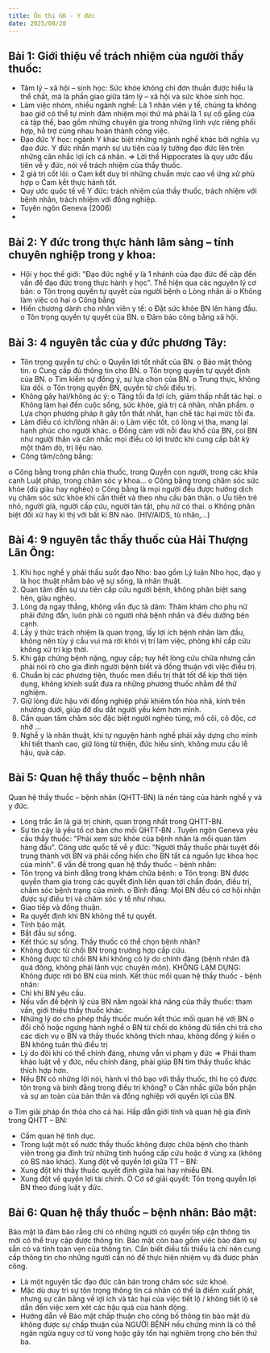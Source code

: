 ```yaml
---
title: Ôn thi GK - Y đức
date: 2025/08/20
---
```


## Bài 1: Giới thiệu về trách nhiệm của người thầy thuốc:
- Tâm lý – xã hội – sinh học: Sức khỏe không chỉ đơn thuần được hiểu là thể chất, mà 
là phần giao giữa tâm lý – xã hội và sức khỏe sinh học.
- Làm việc nhóm, nhiều ngành nghề: Là 1 nhân viên y tế, chúng ta không bao giờ có 
thể tự mình đảm nhiệm mọi thứ mà phải là 1 sự cố gắng của cả tập thể, bao gồm 
những chuyên gia trong những lĩnh vực riêng phối hợp, hỗ trợ cùng nhau hoàn thành 
công việc.
- Đạo đức Y học: ngành Y khác biệt những ngành nghề khác bởi nghĩa vụ đạo đức. Y 
đức nhấn mạnh sự ưu tiên của lý tưởng đạo đức lên trên những cân nhắc lợi ích cá 
nhân. => Lời thề Hippocrates là quy ước đầu tiên về y đức, nói về trách nhiệm của 
thầy thuốc.
- 2 giá trị cốt lõi: 
o Cam kết duy trì những chuẩn mực cao về ứng xử phù hợp
o Cam kết thực hành tốt.
- Quy ước quốc tế về Y đức: trách nhiệm của thầy thuốc, trách nhiệm với bệnh nhân, 
trách nhiệm với đồng nghiệp.
- Tuyên ngôn Geneva (2006)
- 

## Bài 2: Y đức trong thực hành lâm sàng – tính chuyên nghiệp trong y khoa:
- Hội y học thế giới: "Đạo đức nghề y là 1 nhánh của đạo đức đề cập đến vấn đề đạo 
đức trong thực hành y học". Thể hiện qua các nguyên lý cơ bản:
o Tôn trọng quyền tự quyết của người bệnh
o Lòng nhân ái
o Không làm việc có hại
o Công bằng
- Hiến chương dành cho nhân viên y tế:
o Đặt sức khỏe BN lên hàng đầu.
o Tôn trọng quyền tự quyết của BN.
o Đảm bảo công bằng xã hội.

## Bài 3: 4 nguyên tắc của y đức phương Tây:
- Tôn trọng quyền tự chủ:
o Quyền lợi tốt nhất của BN.
o Bảo mật thông tin.
o Cung cấp đủ thông tin cho BN.
o Tôn trọng quyền tự quyết định của BN.
o Tìm kiếm sự đồng ý, sự lựa chọn của BN.
o Trung thực, không lừa dối.
o Tôn trọng quyền BN, quyền từ chối điều trị.
- Không gây hại/không ác ý:
o Tăng tối đa lợi ích, giảm thấp nhất tác hại.
o Không làm hại đến cuộc sống, sức khỏe, giá trị cá nhân, nhân phẩm.
o Lựa chọn phương pháp ít gây tổn thất nhất, hạn chế tác hại mức tối đa.
- Làm điều có ích/lòng nhân ái:
o Làm việc tốt, có lòng vị tha, mang lại hạnh phúc cho người khác.
o Đồng cảm với nỗi đau khổ của BN, coi BN như người thân và cân nhắc mọi điều 
có lợi trước khi cung cấp bất kỳ một thăm dò, trị liệu nào.
- Công tâm/công bằng: 

o Công bằng trong phân chia thuốc, trong Quyền con người, trong các khía cạnh 
Luật pháp, trong chăm sóc y khoa…
o Công bằng trong chăm sóc sức khỏe (dù giàu hay nghèo)
o Công bằng là mọi người đều được hưởng dịch vụ chăm sóc sức khỏe khi cần 
thiết và theo nhu cầu bản thân.
o Ưu tiên trẻ nhỏ, người già, người cấp cứu, người tàn tật, phụ nữ có thai.
o Không phân biệt đối xử hay kì thị với bất kì BN nào. (HIV/AIDS, tù nhân,…)

## Bài 4: 9 nguyên tắc thầy thuốc của Hải Thượng Lãn Ông:
1. Khi học nghề y phải thấu suốt đạo Nho: bao gồm Lý luận Nho học, đạo y là học thuật 
nhằm bảo vệ sự sống, là nhân thuật.
2. Quan tâm đến sự ưu tiên cấp cứu người bệnh, không phân biệt sang hèn, giàu nghèo.
3. Lòng dạ ngay thẳng, không vẩn đục tà dâm: Thăm khám cho phụ nữ phải đứng đắn, 
luôn phải có người nhà bệnh nhân và điều dưỡng bên cạnh.
4. Lấy ý thức trách nhiệm là quan trọng, lấy lợi ích bệnh nhân làm đầu, không nên tùy ý
cầu vui mà rời khỏi vị trí làm việc, phòng khi cấp cứu không xử trí kịp thời.
5. Khi gặp chứng bệnh nặng, nguy cấp; tuy hết lòng cứu chữa nhưng cần phải nói rõ cho 
gia đình người bệnh biết và đồng thuận với việc điều trị.
6. Chuẩn bị các phương tiện, thuốc men điều trị thật tốt để kịp thời tiện dụng, không 
khinh suất đưa ra những phương thuốc nhằm để thử nghiệm.
7. Giữ lòng đức hậu với đồng nghiệp phải khiêm tốn hòa nhã, kính trên nhường dưới, 
giúp đỡ dìu dắt người yếu kém hơn mình.
8. Cần quan tâm chăm sóc đặc biệt người nghèo túng, mồ côi, cô độc, cơ nhỡ ...
9. Nghề y là nhân thuật, khi tự nguyện hành nghề phải xây dựng cho mình khí tiết thanh 
cao, giữ lòng từ thiện, đức hiếu sinh, không mưu cầu lễ hậu, quà cáp.

## Bài 5: Quan hệ thầy thuốc – bệnh nhân

Quan hệ thầy thuốc – bệnh nhân (QHTT-BN) là nền tảng của hành nghề y và y đức.
- Lòng trắc ẩn là giá trị chính, quan trọng nhất trong QHTT-BN.
- Sự tin cậy là yếu tố cơ bản cho mối QHTT-BN .
Tuyên ngôn Geneva yêu cầu thầy thuốc: "Phải xem sức khỏe của bệnh nhân là mối quan tâm 
hàng đầu".
Công ước quốc tế về y đức: "Người thầy thuốc phải tuyệt đối trung thành với BN và phải 
cống hiến cho BN tất cả nguồn lực khoa học của mình".
6 vấn đề trong quan hệ thầy thuốc – bệnh nhân:
- Tôn trọng và bình đẳng trong khám chữa bệnh:
o Tôn trọng: BN được quyền tham gia trong các quyết định liên quan tới chẩn đoán, 
điều trị, chăm sóc bệnh trạng của mình.
o Bình đẳng: Mọi BN đều có cơ hội nhận được sự điều trị và chăm sóc y tế như nhau.
- Giao tiếp và đồng thuận.
- Ra quyết định khi BN không thể tự quyết.
- Tính bảo mật.
- Bắt đầu sự sống.
- Kết thúc sự sống.
Thầy thuốc có thể chọn bệnh nhân?
- Không được từ chối BN trong trường hợp cấp cứu.
- Không được từ chối BN khi không có lý do chính đáng (bệnh nhân đã quá đông, không 
phải lãnh vực chuyên môn).
KHÔNG LẠM DỤNG: Không được rời bỏ BN của mình.
Kết thúc mối quan hệ thầy thuốc - bệnh nhân:
- Chỉ khi BN yêu cầu.
- Nếu vấn đề bệnh lý của BN nằm ngoài khả năng của thầy thuốc: tham vấn, giới thiệu thầy 
thuốc khác.
- Những lý do cho phép thầy thuốc muốn kết thúc mối quan hệ với BN
o đổi chỗ hoặc ngưng hành nghề
o BN từ chối do không đủ tiền chi trả cho các dịch vụ
o BN và thầy thuốc không thích nhau, không đồng ý kiến
o BN không tuân thủ điều trị
- Lý do đôi khi có thể chính đáng, nhưng vẫn vi phạm y đức => Phải tham khảo luật về y 
đức, nếu chính đáng, phải giúp BN tìm thầy thuốc khác thích hợp hơn.
- Nếu BN có những lời nói, hành vi thô bạo với thầy thuốc, thì họ có được tôn trọng và 
bình đẳng trong điều trị không?
o Cân nhắc giữa bổn phận và sự an toàn của bản thân và đồng nghiệp với quyền lợi 
của BN.

o Tìm giải pháp ổn thỏa cho cả hai.
Hấp dẫn giới tính và quan hệ gia đình trong QHTT – BN:
- Cấm quan hệ tình dục.
- Trong luật một số nước thầy thuốc không được chữa bệnh cho thành viên trong gia đình 
trừ những tình huống cấp cứu hoặc ở vùng xa (không có BS nào khác).
Xung đột về quyền lợi giữa TT – BN:
- Xung đột khi thầy thuốc quyết định giữa hai hay nhiều BN.
- Xung đột về quyền lợi tài chính.
Ö Cơ sở giải quyết: Tôn trọng quyền lợi BN theo đúng luật y đức.

## Bài 6: Quan hệ thầy thuốc – bệnh nhân: Bảo mật: 
Bảo mật là đảm bảo rằng chỉ có những người có quyền tiếp cận thông tin mới có thể
truy cập được thông tin. Bảo mật còn bao gồm việc bảo đảm sự sẵn có và tính toàn vẹn của
thông tin. Cần biết điều tối thiểu là chỉ nên cung cấp thông tin cho những người cần nó để
thực hiện nhiệm vụ đã được phân công.
- Là một nguyên tắc đạo đức căn bản trong chăm sóc sức khoẻ.
- Mặc dù duy trì sự tôn trọng thông tin cá nhân có thể là điểm xuất phát, nhưng sự cân bằng 
về lợi ích và tác hại của việc tiết lộ / không tiết lộ sẽ dẫn đến việc xem xét các hậu quả của 
hành động.
- Hướng dẫn về Bảo mật chấp thuận cho công bố thông tin bảo mật dù không được sự chấp 
thuận của NGƯỜI BỆNH nếu chứng minh là có thể ngăn ngừa nguy cơ tử vong hoặc gây 
tổn hại nghiêm trọng cho bên thứ ba.
